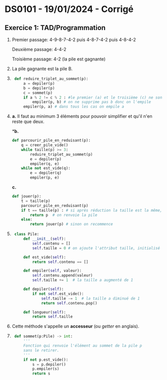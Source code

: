 # DS0101 - 19/01/2024 - Corrigé

## Exercice 1: TAD/Programmation

1. Premier passage: 4-9-8-7-4-2 puis 4-8-7-4-2 puis 4-8-4-2

    Deuxième passage: 4-4-2

    Troisième passage: 4-2 (la pile est gagnante)

2. La pile gagnante est la pile B.
3. ```python linenums='1'
    def reduire_triplet_au_sommet(p):
        a = depiler(p)
        b = depiler(p)
        c = sommet(p)
        if a % 2 != c % 2 : #le premier (a) et le troisième (c) ne sont pas de même parité
            empiler(p, b) # on ne supprime pas b donc on l'empile
        empiler(p, a) # dans tous les cas on empile a
    ```
4. **a.** Il faut au minimum 3 éléments pour pouvoir simplifier et qu'il n'en reste que deux.

    ***b.** 
    ```python linenums='1'
    def parcourir_pile_en_reduisant(p):
        q = creer_pile_vide()
        while taille(p) >= 3:
            reduire_triplet_au_sommet(p)
            e = depiler(p)
            empiler(q, e)
        while not est_vide(q):
            e = depiler(q)
            empiler(p, e)
    ```

    **c.**

    ```python linenums='1'
    def jouer(p):
        t = taille(p)
        parcourir_pile_en_reduisant(p)
        if t == taille(p) : # si après réduction la taille est la même, c'est terminé
            return p  # on renvoie la pile
        else:
            return jouer(p) # sinon on recommence
    ```

5. ```python linenums='1'
    class Pile:
        def __init__(self):
            self.contenu = []
            self.taille = 0 # on ajoute l'attribut taille, initialisé à 0

        def est_vide(self):
            return self.contenu == []

        def empiler(self, valeur):
            self.contenu.append(valeur)
            self.taille += 1  # la taille a augmenté de 1

        def depiler(self):
            if not self.est_vide():
                self.taille -= 1  # la taille a diminué de 1
                return self.contenu.pop()

        def longueur(self):
            return self.taille
    ```

6. Cette méthode s'appelle un **accesseur** (ou *getter* en anglais).

7. ```python linenums='1'
    def sommet(p:Pile) -> int:
        '''
        Fonction qui renvoie l'élément au sommet de la pile p
        sans le retirer.
        '''
        if not p.est_vide():
            s = p.depiler()
            p.empiler(s)
            return s